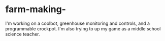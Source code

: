 # farm-making-
I'm working on a coolbot, greenhouse monitoring and controls, and a programmable crockpot. I'm also trying to up my game as a middle school science teacher.
